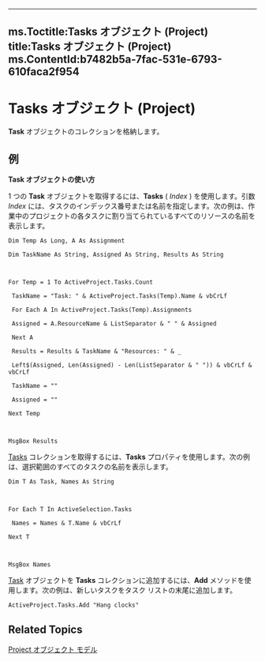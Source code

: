 

---
ms.Toctitle:Tasks オブジェクト (Project)
title:Tasks オブジェクト (Project)
ms.ContentId:b7482b5a-7fac-531e-6793-610faca2f954
---
# Tasks オブジェクト (Project)




**Task** オブジェクトのコレクションを格納します。 

## 例
**Task オブジェクトの使い方**



1 つの **Task** オブジェクトを取得するには、**Tasks** ( *Index* ) を使用します。引数 *Index* には、タスクのインデックス番号または名前を指定します。次の例は、作業中のプロジェクトの各タスクに割り当てられているすべてのリソースの名前を表示します。 

```vba
Dim Temp As Long, A As Assignment 

Dim TaskName As String, Assigned As String, Results As String 

 

For Temp = 1 To ActiveProject.Tasks.Count 

 TaskName = "Task: " & ActiveProject.Tasks(Temp).Name & vbCrLf 

 For Each A In ActiveProject.Tasks(Temp).Assignments 

 Assigned = A.ResourceName & ListSeparator & " " & Assigned 

 Next A 

 Results = Results & TaskName & "Resources: " & _ 

 Left$(Assigned, Len(Assigned) - Len(ListSeparator & " ")) & vbCrLf & vbCrLf 

 TaskName = "" 

 Assigned = "" 

Next Temp 

 

MsgBox Results
```




[Tasks](8f58ea8e-a3a1-f5aa-ad5d-6447fe777453.md) コレクションを取得するには、**Tasks** プロパティを使用します。次の例は、選択範囲のすべてのタスクの名前を表示します。 

```vba
Dim T As Task, Names As String 

 

For Each T In ActiveSelection.Tasks 

 Names = Names & T.Name & vbCrLf 

Next T 

 

MsgBox Names
```




[Task](a6e2186b-610c-0888-a22a-8b7deba3f53f.md) オブジェクトを **Tasks** コレクションに追加するには、**Add** メソッドを使用します。次の例は、新しいタスクをタスク リストの末尾に追加します。 

```vba
ActiveProject.Tasks.Add "Hang clocks"
```




## Related Topics

[Project オブジェクト モデル](900b167b-88ec-ea88-15b7-27bb90c22ac6.md)




